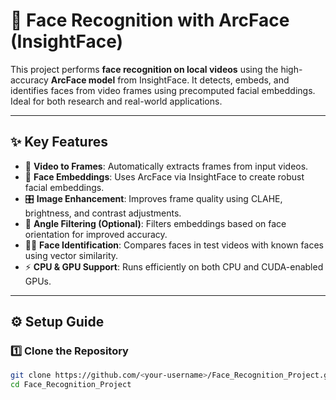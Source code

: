 # 🎯 Face Recognition with ArcFace (InsightFace)

This project performs **face recognition on local videos** using the high-accuracy **ArcFace model** from InsightFace. It detects, embeds, and identifies faces from video frames using precomputed facial embeddings. Ideal for both research and real-world applications.

---

## ✨ Key Features

- 🎥 **Video to Frames**: Automatically extracts frames from input videos.
- 🧠 **Face Embeddings**: Uses ArcFace via InsightFace to create robust facial embeddings.
- 🎛️ **Image Enhancement**: Improves frame quality using CLAHE, brightness, and contrast adjustments.
- 🎯 **Angle Filtering (Optional)**: Filters embeddings based on face orientation for improved accuracy.
- 🧍‍♂️ **Face Identification**: Compares faces in test videos with known faces using vector similarity.
- ⚡ **CPU & GPU Support**: Runs efficiently on both CPU and CUDA-enabled GPUs.

---

## ⚙️ Setup Guide

### 1️⃣ Clone the Repository

```bash
git clone https://github.com/<your-username>/Face_Recognition_Project.git
cd Face_Recognition_Project



